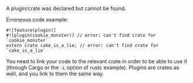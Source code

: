 A plugin/crate was declared but cannot be found.

Erroneous code example:

```compile_fail,E0463
#![feature(plugin)]
#![plugin(cookie_monster)] // error: can't find crate for `cookie_monster`
extern crate cake_is_a_lie; // error: can't find crate for `cake_is_a_lie`
```

You need to link your code to the relevant crate in order to be able to use it
(through Cargo or the `-L` option of rustc example). Plugins are crates as
well, and you link to them the same way.
